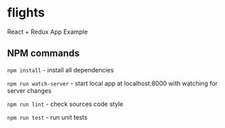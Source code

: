# flights

React + Redux App Example

## NPM commands
`npm install` - install all dependencies

`npm run watch-server` - start local app at localhost:8000 with watching for server changes

`npm run lint` - check sources code style

`npm run test` - run unit tests
